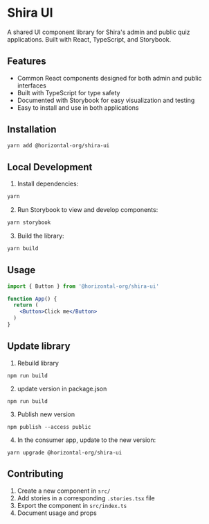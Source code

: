 # Shira UI

A shared UI component library for Shira's admin and public quiz applications. Built with React, TypeScript, and Storybook.

## Features

* Common React components designed for both admin and public interfaces
* Built with TypeScript for type safety
* Documented with Storybook for easy visualization and testing
* Easy to install and use in both applications

## Installation

```bash
yarn add @horizontal-org/shira-ui
```

## Local Development

1. Install dependencies:
```bash
yarn
```

2. Run Storybook to view and develop components:
```bash
yarn storybook
```

3. Build the library:
```bash
yarn build
```

## Usage

```jsx
import { Button } from '@horizontal-org/shira-ui'

function App() {
  return (
    <Button>Click me</Button>
  )
}
```

## Update library

1. Rebuild library
```
npm run build
```

2. update version in package.json
```
npm run build
```

3. Publish new version
```
npm publish --access public
```

4. In the consumer app, update to the new version:
```
yarn upgrade @horizontal-org/shira-ui
```

## Contributing

1. Create a new component in `src/`
2. Add stories in a corresponding `.stories.tsx` file
3. Export the component in `src/index.ts`
4. Document usage and props
